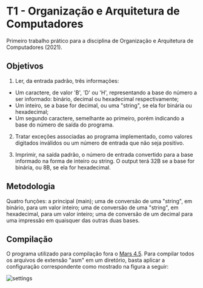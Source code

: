 # T1 - Organização e Arquitetura de Computadores 
Primeiro trabalho prático para a disciplina de Organização e Arquitetura de Computadores (2021).

## Objetivos
1. Ler, da entrada padrão, três informações:
* Um caractere, de valor 'B', 'D' ou 'H', representando a base do número a ser informado: binário, decimal ou hexadecimal respectivamente;
* Um inteiro, se a base for decimal, ou uma "string", se ela for binária ou hexadecimal;
* Um segundo caractere, semelhante ao primeiro, porém indicando a base do número de saída do programa.

2. Tratar exceções associadas ao programa implementado, como valores digitados inválidos ou um número de entrada que não seja positivo.

3. Imprimir, na saída padrão, o número de entrada convertido para a base informado na forma de inteiro ou string. O output terá 32B se a base for binária, ou 8B, se ela for hexadecimal.

## Metodologia

Quatro funções: a principal (main); uma de conversão de uma "string", em binário, para um valor inteiro; uma de conversão de uma "string", em hexadecimal, para um valor inteiro; uma de conversão de um decimal para uma impressão em quaisquer das outras duas bases.

## Compilação

O programa utilizado para compilação fora o [Mars 4.5](https://courses.missouristate.edu/KenVollmar/MARS/). Para compilar todos os arquivos de extensão "asm" em um diretório, basta aplicar a configuração correspondente como mostrado na figura a seguir: 

![settings](img/compile.png)
